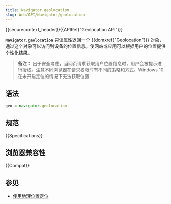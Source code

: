 ```yaml
---
title: Navigator.geolocation
slug: Web/API/Navigator/geolocation
---
```


{{securecontext_header}}{{APIRef("Geolocation API")}}

**`Navigator.geolocation`** 只读属性返回一个 {{domxref("Geolocation")}} 对象，通过这个对象可以访问到设备的位置信息。使网站或应用可以根据用户的位置提供个性化结果。

> **备注：** 出于安全考虑，当网页请求获取用户位置信息时，用户会被提示进行授权。注意不同浏览器在请求权限时有不同的策略和方式。Windows 10 在未开启定位的情况下无法获取位置

## 语法

```js
geo = navigator.geolocation
```

## 规范

{{Specifications}}

## 浏览器兼容性

{{Compat}}

## 参见

- [使用地理位置定位](/zh-CN/docs/WebAPI/Using_geolocation)
